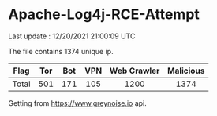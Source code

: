 
# Apache-Log4j-RCE-Attempt

Last update : 12/20/2021 21:00:09 UTC

The file contains 1374 unique ip.

| Flag | Tor | Bot | VPN | Web Crawler | Malicious |
| :-:  | :-: | :-: | :-: | :-:         | :-:       |
| Total| 501  | 171  | 105  | 1200          | 1374        |

Getting from https://www.greynoise.io api.